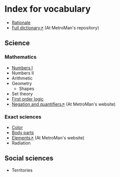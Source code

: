 # Index for vocabulary
- [Rationale](/rationale.md)
- [Full dictionary↗](https://github.com/MetroManSR/MetroWeb/blob/main/assets/data/spanish-dictionary.csv) (At MetroMan's repository)

## Science
### Mathematics
- [Numbers I](/Math/numbers.md)
- Numbers II
- Arithmetic
- Geometry
	- Shapes
- Set theory
- [First order logic](/Math/bool.md)
- [Negation and quantifiers↗](https://www.metroman.me/en/balkeon/grammar/basiclogic/) (At MetroMan's website)

### Exact sciences
- [Color](/Science/color.md)
- [Body parts](/Science/body-parts.svg)
- [Elements↗](https://www.metroman.me/balkeon/docs/chemicalelements/) (At MetroMan's website)
- Radiation

## Social sciences
- Territories
